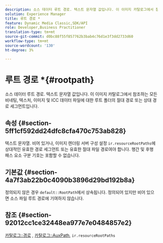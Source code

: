 ```yaml
---
description: 소스 데이터 루트 경로. 텍스트 문자열 값입니다. 이 이미지 카탈로그에서 참조하는 모든 비네팅, 텍스처, 이미지 및 ICC 데이터 파일에 대한 루트 폴더의 절대 경로 또는 상대 경로 세그먼트입니다.
solution: Experience Manager
title: 루트 경로 *
feature: Dynamic Media Classic,SDK/API
role: Developer,Business Practitioner
translation-type: tm+mt
source-git-commit: d0bc88f55f857762b3bab4c76d1e3f3dd2733d60
workflow-type: tm+mt
source-wordcount: '130'
ht-degree: 3%

---
```



# 루트 경로 *{#rootpath}

소스 데이터 루트 경로. 텍스트 문자열 값입니다. 이 이미지 카탈로그에서 참조하는 모든 비네팅, 텍스처, 이미지 및 ICC 데이터 파일에 대한 루트 폴더의 절대 경로 또는 상대 경로 세그먼트입니다.

## 속성 {#section-5ff1cf592dd24dfc8cfa470c753ab828}

텍스트 문자열. 비어 있거나, 이미지 렌더링 서버 구성 설정 `ir.resourceRootPaths`에 상대적인 유효한 경로 세그먼트 또는 유효한 절대 파일 경로여야 합니다. 행간 및 후행 패스 요소 구분 기호는 포함할 수 없습니다.

## 기본값 {#section-4a7f3ab22b0c4090b3896d29bd192b8a}

정의되지 않은 경우 `default::RootPath`에서 상속됩니다. 정의되어 있지만 비어 있으면 소스 파일 루트 경로에 기여하지 않습니다.

## 참조 {#section-92012cc1ce32448ea977e7e0484857e2}

[카탈로그::경로](../../../../../ir-api/material-cat/image-rendering-api-ref/c-ir-material-catalog/c-ir-material-data-reference/r-ir-path.md#reference-59ebb624250a4965ad1737578a2ab590) ,  [카탈로그::AuxPath](../../../../../ir-api/material-cat/image-rendering-api-ref/c-ir-material-catalog/c-ir-material-data-reference/r-ir-auxpath.md#reference-943ad5ee3c3b4b06bbcbb005db0dc969),  `ir.resourceRootPaths`
